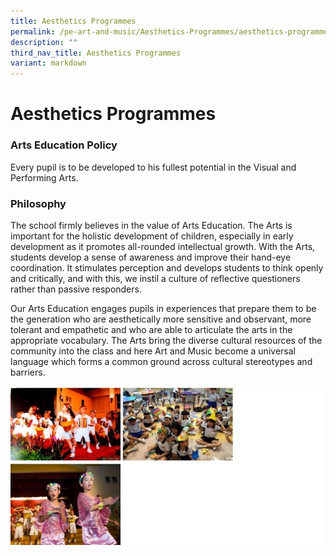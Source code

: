 ```yaml
---
title: Aesthetics Programmes
permalink: /pe-art-and-music/Aesthetics-Programmes/aesthetics-programmes/
description: ""
third_nav_title: Aesthetics Programmes
variant: markdown
---
```

# **Aesthetics Programmes**

### Arts Education Policy

Every pupil is to be developed to his fullest potential in the Visual and Performing Arts.

### Philosophy

The school firmly believes in the value of Arts Education. The Arts is important for the holistic development of children, especially in early development as it promotes all-rounded intellectual growth. With the Arts, students develop a sense of awareness and improve their hand-eye coordination. It stimulates perception and develops students to think openly and critically, and with this, we instil a culture of reflective questioners rather than passive responders.

Our Arts Education engages pupils in experiences that prepare them to be the generation who are aesthetically more sensitive and observant, more tolerant and empathetic and who are able to articulate the arts in the appropriate vocabulary. The Arts bring the diverse cultural resources of the community into the class and here Art and Music become a universal language which forms a common ground across cultural stereotypes and barriers.

![](/images/aesthetics.jpg)

